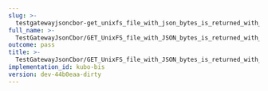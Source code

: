 ```yaml
---
slug: >-
  testgatewayjsoncbor-get_unixfs_file_with_json_bytes_is_returned_with_application-json_content-type_-_with_headers-header_content-type
full_name: >-
  TestGatewayJsonCbor/GET_UnixFS_file_with_JSON_bytes_is_returned_with_application/json_Content-Type_-_with_headers/Header_Content-Type
outcome: pass
title: >-
  TestGatewayJsonCbor/GET_UnixFS_file_with_JSON_bytes_is_returned_with_application/json_Content-Type_-_with_headers/Header_Content-Type
implementation_id: kubo-bis
version: dev-44b0eaa-dirty
---
```


